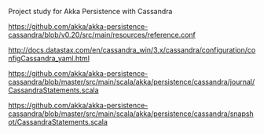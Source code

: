 
Project study for Akka Persistence with Cassandra


https://github.com/akka/akka-persistence-cassandra/blob/v0.20/src/main/resources/reference.conf

http://docs.datastax.com/en/cassandra_win/3.x/cassandra/configuration/configCassandra_yaml.html

https://github.com/akka/akka-persistence-cassandra/blob/master/src/main/scala/akka/persistence/cassandra/journal/CassandraStatements.scala

https://github.com/akka/akka-persistence-cassandra/blob/master/src/main/scala/akka/persistence/cassandra/snapshot/CassandraStatements.scala